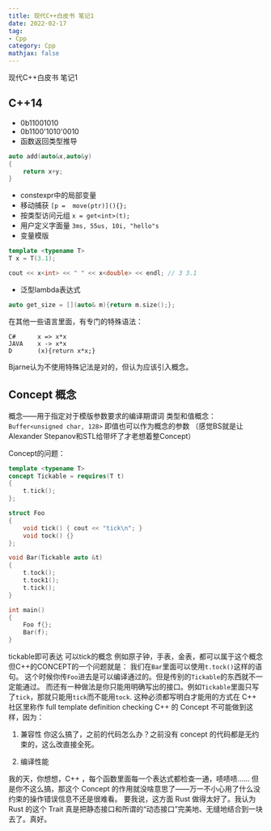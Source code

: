 ```yaml
---
title: 现代C++白皮书 笔记1
date: 2022-02-17
tag: 
- Cpp
category: Cpp
mathjax: false
---
```

现代C++白皮书 笔记1
<!--more-->
## C++14
* 0b11001010
* 0b1100'1010'0010
* 函数返回类型推导
```cpp
auto add(auto&x,auto&y)
{
    return x+y;
}
```
* constexpr中的局部变量
* 移动捕获 `[p =  move(ptr)](){};`
* 按类型访问元组 `x = get<int>(t);`
* 用户定义字面量 `3ms, 55us, 10i, "hello"s`
* 变量模版
```cpp
template <typename T>
T x = T(3.1);

cout << x<int> << " " << x<double> << endl; // 3 3.1
```
* 泛型lambda表达式
```cpp
auto get_size = [](auto& m){return m.size();};
```
在其他一些语言里面，有专门的特殊语法：
```
C#      x => x*x
JAVA    x -> x*x
D       (x){return x*x;}
```
Bjarne认为不使用特殊记法是对的，但认为应该引入概念。

## Concept 概念
概念——用于指定对于模版参数要求的编译期谓词
类型和值概念：`Buffer<unsigned char, 128>` 即值也可以作为概念的参数
（感觉BS就是让Alexander Stepanov和STL给带坏了才老想着整Concept）

Concept的问题：
```cpp
template <typename T>
concept Tickable = requires(T t)
{
    t.tick();
};

struct Foo
{
    void tick() { cout << "tick\n"; }
    void tock() {}
};

void Bar(Tickable auto &t)
{
    t.tock();
    t.tock1();
    t.tick();
}

int main()
{
    Foo f{};
    Bar(f);
}
```
tickable即可表达 可以tick的概念 例如原子钟，手表，金表，都可以属于这个概念
但C++的CONCEPT的一个问题就是： 我们在`Bar`里面可以使用`t.tock()`这样的语句。 这个时候你传`Foo`进去是可以编译通过的。但是传别的`Tickable`的东西就不一定能通过。
而还有一种做法是你只能用明确写出的接口。例如`Tickable`里面只写了`tick`，那就只能用`tick`而不能用`tock`. 
这种必须都写明白才能用的方式在 C++ 社区里称作 full template definition checking
C++ 的 Concept 不可能做到这样，因为：
1. 兼容性
你这么搞了，之前的代码怎么办？之前没有 concept 的代码都是无约束的，这么改直接全死。

2. 编译性能

我的天，你想想，C++ ，每个函数里面每一个表达式都检查一通，啧啧啧……
但是你不这么搞，那这个 Concept 的作用就没啥意思了——万一不小心用了什么没约束的操作错误信息不还是很难看。
要我说，这方面 Rust 做得太好了。我认为 Rust 的这个 Trait 真是把静态接口和所谓的“动态接口”完美地、无缝地结合到一块去了。真好。



